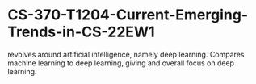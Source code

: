 # CS-370-T1204-Current-Emerging-Trends-in-CS-22EW1
revolves around artificial intelligence, namely deep learning. Compares machine learning to deep learning, giving and overall focus on deep learning.

